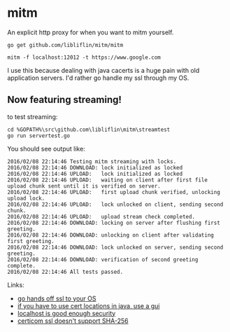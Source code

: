 # mitm
An explicit http proxy for when you want to mitm yourself.

`go get github.com/libliflin/mitm/mitm`

`mitm -f localhost:12012 -t https://www.google.com`

I use this because dealing with java cacerts is a huge pain with old application servers. I'd rather go handle my ssl through my OS. 

## Now featuring streaming!

to test streaming:

    cd %GOPATH%\src\github.com\libliflin\mitm\streamtest
    go run servertest.go

You should see output like:

    2016/02/08 22:14:46 Testing mitm streaming with locks.
    2016/02/08 22:14:46 DOWNLOAD: lock initialized as locked
    2016/02/08 22:14:46 UPLOAD:   lock initialized as locked
    2016/02/08 22:14:46 UPLOAD:   waiting on client after first file upload chunk sent until it is verified on server.
    2016/02/08 22:14:46 UPLOAD:   first upload chunk verified, unlocking upload lock.
    2016/02/08 22:14:46 UPLOAD:   lock unlocked on client, sending second chunk.
    2016/02/08 22:14:46 UPLOAD:   upload stream check completed.
    2016/02/08 22:14:46 DOWNLOAD: locking on server after flushing first greeting.
    2016/02/08 22:14:46 DOWNLOAD: unlocking on client after validating first greeting.
    2016/02/08 22:14:46 DOWNLOAD: lock unlocked on server, sending second greeting.
    2016/02/08 22:14:46 DOWNLOAD: verification of second greeting complete.
    2016/02/08 22:14:46 All tests passed.

Links:
* [go hands off ssl to your OS](https://github.com/golang/go/blob/master/src/crypto/x509/root_windows.go)
* [if you have to use cert locations in java, use a gui](http://portecle.sourceforge.net/)
* [localhost is good enough security](http://security.stackexchange.com/questions/58261/is-it-secure-to-use-no-authentication-for-services-listening-only-on-localhost)
* [certicom ssl doesn't support SHA-256](https://community.oracle.com/thread/3673769?start=0&tstart=0)

